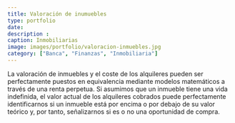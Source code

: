 ```yaml
---
title: Valoración de inumuebles
type: portfolio
date: 
description : 
caption: Inmobiliarias
image: images/portfolio/valoracion-inmuebles.jpg
category: ["Banca", "Finanzas", "Inmobiliaria"]
---
```


La valoración de inmuebles y el coste de los alquileres pueden ser perfectamente puestos en equivalencia mediante modelos matemáticos a través de una renta perpetua. Si asumimos que un inmueble tiene una vida indefinida, el valor actual de los alquileres cobrados puede perfectamente identificarnos si un inmueble está por encima o por debajo de su valor teórico y, por tanto, señalizarnos si es o no una oportunidad de compra.
